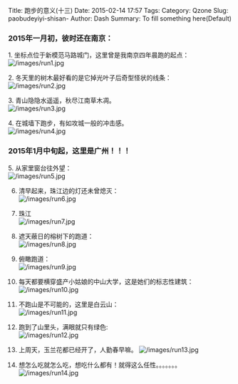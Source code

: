 Title: 跑步的意义(十三)
Date: 2015-02-14 17:57
Tags: 
Category: Qzone
Slug: paobudeyiyi-shisan-
Author: Dash
Summary: To fill something here(Default)

### 2015年一月初，彼时还在南京：   

1\. 坐标点位于新模范马路城门，这里曾是我南京四年晨跑的起点：   
![/images/run1.jpg](/images/run1.jpg)    

2\. 冬天里的树木最好看的是它掉光叶子后奇型怪状的线条：   
![/images/run2.jpg](/images/run2.jpg)    

3\.  青山隐隐水遥遥，秋尽江南草木凋。    
![/images/run3.jpg](/images/run3.jpg)    


4\. 在城墙下跑步，有如攻城一般的冲击感。   
![/images/run4.jpg](/images/run4.jpg)    


### 2015年1月中旬起，这里是广州！！！

5\. 从家里窗台往外望：    
![/images/run5.jpg](/images/run5.jpg)    

6. 清早起来，珠江边的灯还未曾熄灭：   
![/images/run6.jpg](/images/run6.jpg)    


7.  珠江   
![/images/run7.jpg](/images/run7.jpg)    

8.  遮天蔽日的榕树下的跑道：   
![/images/run8.jpg](/images/run8.jpg)    

9. 俯瞰跑道：   
![/images/run9.jpg](/images/run9.jpg)    

10. 每天都要横穿盛产小姑娘的中山大学，这是她们的标志性建筑：   
![/images/run10.jpg](/images/run10.jpg)    

11. 不跑山是不可能的，这里是白云山：   
![/images/run11.jpg](/images/run11.jpg)    

12. 跑到了山里头，满眼就只有绿色:   
![/images/run12.jpg](/images/run12.jpg)    

13. 上周天，玉兰花都已经开了，人勤春早嘛。
![/images/run13.jpg](/images/run13.jpg)    

14. 想怎么吃就怎么吃，想吃什么都有！就得这么任性。。。。。。。    
![/images/run14.jpg](/images/run14.jpg)    
